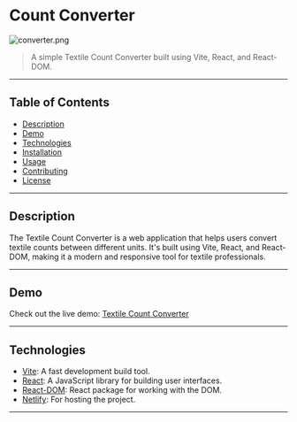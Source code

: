 
# Count Converter

![converter.png](https://github.com/sahil1518/Count-Converter.git)

> A simple Textile Count Converter built using Vite, React, and React-DOM.

---

## Table of Contents

- [Description](#description)
- [Demo](#demo)
- [Technologies](#technologies)
- [Installation](#installation)
- [Usage](#usage)
- [Contributing](#contributing)
- [License](#license)

---

## Description

The Textile Count Converter is a web application that helps users convert textile counts between different units. It's built using Vite, React, and React-DOM, making it a modern and responsive tool for textile professionals.

---

## Demo

Check out the live demo: [Textile Count Converter](https://count-converter.netlify.app/)

---

## Technologies

- [Vite](https://vitejs.dev/): A fast development build tool.
- [React](https://reactjs.org/): A JavaScript library for building user interfaces.
- [React-DOM](https://reactjs.org/docs/react-dom.html): React package for working with the DOM.
- [Netlify](https://www.netlify.com/): For hosting the project.

---
